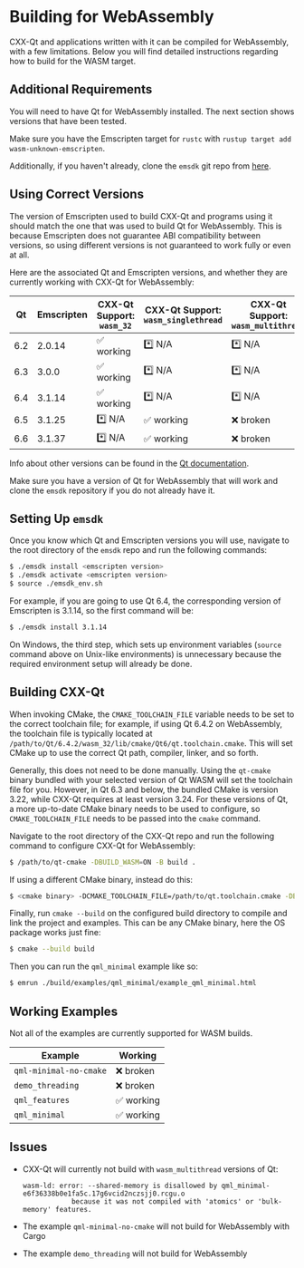 <!--
SPDX-FileCopyrightText: 2024 Klarälvdalens Datakonsult AB, a KDAB Group company <info@kdab.com>
SPDX-FileContributor: Matt Aber <matt.aber@kdab.com>

SPDX-License-Identifier: MIT OR Apache-2.0
-->

# Building for WebAssembly

CXX-Qt and applications written with it can be compiled for WebAssembly, with a few limitations. Below you will find detailed instructions regarding how to build for the WASM target.

## Additional Requirements

You will need to have Qt for WebAssembly installed. The next section shows versions that have been tested.

Make sure you have the Emscripten target for `rustc` with `rustup target add wasm-unknown-emscripten`.

Additionally, if you haven't already, clone the `emsdk` git repo from [here](https://github.com/emscripten-core/emsdk).

## Using Correct Versions

The version of Emscripten used to build CXX-Qt and programs using it should match the one that was used to build Qt for WebAssembly. This is because Emscripten does not guarantee ABI compatibility between versions, so using different versions is not guaranteed to work fully or even at all.

Here are the associated Qt and Emscripten versions, and whether they are currently working with CXX-Qt for WebAssembly:

Qt|Emscripten|CXX-Qt Support: `wasm_32`|CXX-Qt Support: `wasm_singlethread`|CXX-Qt Support: `wasm_multithread`
-|-|-|-|-
6.2|2.0.14|✅ working|*️⃣ N/A|*️⃣ N/A
6.3|3.0.0|✅ working|*️⃣ N/A|*️⃣ N/A
6.4|3.1.14|✅ working|*️⃣ N/A|*️⃣ N/A
6.5|3.1.25|*️⃣ N/A|✅ working|❌ broken
6.6|3.1.37|*️⃣ N/A|✅ working|❌ broken

Info about other versions can be found in the [Qt documentation](https://doc.qt.io/qt-6/wasm.html).

Make sure you have a version of Qt for WebAssembly that will work and clone the `emsdk` repository if you do not already have it.

## Setting Up `emsdk`

Once you know which Qt and Emscripten versions you will use, navigate to the root directory of the `emsdk` repo and run the following commands:

```bash
$ ./emsdk install <emscripten version>
$ ./emsdk activate <emscripten version>
$ source ./emsdk_env.sh
```

For example, if you are going to use Qt 6.4, the corresponding version of Emscripten is 3.1.14, so the first command will be:

```bash
$ ./emsdk install 3.1.14
```

On Windows, the third step, which sets up environment variables (`source` command above on Unix-like environments) is unnecessary because the required environment setup will already be done.

## Building CXX-Qt

When invoking CMake, the `CMAKE_TOOLCHAIN_FILE` variable needs to be set to the correct toolchain file; for example, if using Qt 6.4.2 on WebAssembly, the toolchain file is typically located at `/path/to/Qt/6.4.2/wasm_32/lib/cmake/Qt6/qt.toolchain.cmake`. This will set CMake up to use the correct Qt path, compiler, linker, and so forth.

Generally, this does not need to be done manually. Using the `qt-cmake` binary bundled with your selected version of Qt WASM will set the toolchain file for you. However, in Qt 6.3 and below, the bundled CMake is version 3.22, while CXX-Qt requires at least version 3.24. For these versions of Qt, a more up-to-date CMake binary needs to be used to configure, so `CMAKE_TOOLCHAIN_FILE` needs to be passed into the `cmake` command.

Navigate to the root directory of the CXX-Qt repo and run the following command to configure CXX-Qt for WebAssembly:

```bash
$ /path/to/qt-cmake -DBUILD_WASM=ON -B build .
```

If using a different CMake binary, instead do this:

```bash
$ <cmake binary> -DCMAKE_TOOLCHAIN_FILE=/path/to/qt.toolchain.cmake -DBUILD_WASM=ON -B build .
```

Finally, run `cmake --build` on the configured build directory to compile and link the project and examples. This can be any CMake binary, here the OS package works just fine:

```bash
$ cmake --build build
```

Then you can run the `qml_minimal` example like so:

```bash
$ emrun ./build/examples/qml_minimal/example_qml_minimal.html
```

## Working Examples

Not all of the examples are currently supported for WASM builds.

Example|Working
-|-
`qml-minimal-no-cmake`|❌ broken
`demo_threading`|❌ broken
`qml_features`|✅ working
`qml_minimal`|✅ working

## Issues

- CXX-Qt will currently not build with `wasm_multithread` versions of Qt:

    ```console
    wasm-ld: error: --shared-memory is disallowed by qml_minimal-e6f36338b0e1fa5c.17g6vcid2nczsjj0.rcgu.o 
                because it was not compiled with 'atomics' or 'bulk-memory' features.
    ```

- The example `qml-minimal-no-cmake` will not build for WebAssembly with Cargo
- The example `demo_threading` will not build for WebAssembly
